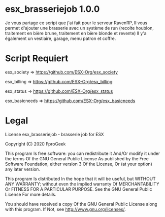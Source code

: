 # esx_brasseriejob 1.0.0
Je vous partage ce script que j'ai fait pour le serveur RavenRP,
Il vous permet d'ajouter une brasserie avec un système de run (recolte houblon, traitement en bière brune, traitement en bière blonde et revente)
Il y'a également un vestiaire, garage, menu patron et coffre.

# Script Requiert

esx_society => https://github.com/ESX-Org/esx_society

esx_billing => https://github.com/ESX-Org/esx_billing

esx_status => https://github.com/ESX-Org/esx_status

esx_basicneeds => https://github.com/ESX-Org/esx_basicneeds

# Legal
License
esx_brasseriejob - brasserie job for ESX

Copyright (C) 2020 FproGeek

This program Is free software: you can redistribute it And/Or modify it under the terms Of the GNU General Public License As published by the Free Software Foundation, either version 3 Of the License, Or (at your option) any later version.

This program Is distributed In the hope that it will be useful, but WITHOUT ANY WARRANTY; without even the implied warranty Of MERCHANTABILITY Or FITNESS FOR A PARTICULAR PURPOSE. See the GNU General Public License For more details.

You should have received a copy Of the GNU General Public License along with this program. If Not, see http://www.gnu.org/licenses/.
